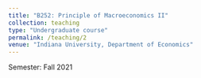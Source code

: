 ```yaml
---
title: "B252: Principle of Macroeconomics II"
collection: teaching
type: "Undergraduate course"
permalink: /teaching/2
venue: "Indiana University, Department of Economics"
---
```


Semester: Fall 2021
